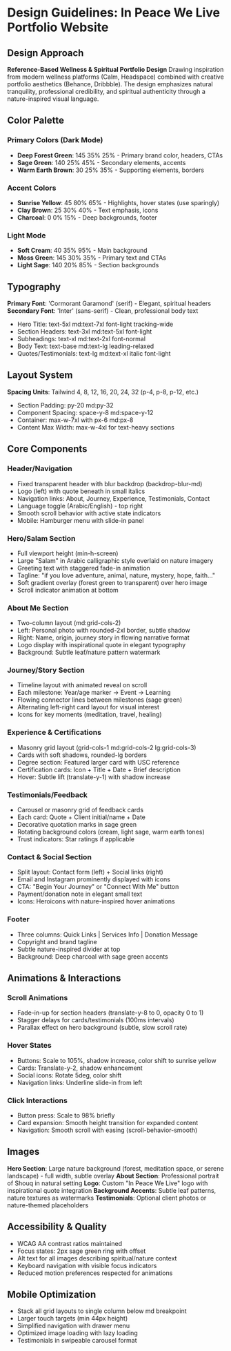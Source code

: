 # Design Guidelines: In Peace We Live Portfolio Website

## Design Approach
**Reference-Based Wellness & Spiritual Portfolio Design**
Drawing inspiration from modern wellness platforms (Calm, Headspace) combined with creative portfolio aesthetics (Behance, Dribbble). The design emphasizes natural tranquility, professional credibility, and spiritual authenticity through a nature-inspired visual language.

## Color Palette

### Primary Colors (Dark Mode)
- **Deep Forest Green**: 145 35% 25% - Primary brand color, headers, CTAs
- **Sage Green**: 140 25% 45% - Secondary elements, accents
- **Warm Earth Brown**: 30 25% 35% - Supporting elements, borders

### Accent Colors
- **Sunrise Yellow**: 45 80% 65% - Highlights, hover states (use sparingly)
- **Clay Brown**: 25 30% 40% - Text emphasis, icons
- **Charcoal**: 0 0% 15% - Deep backgrounds, footer

### Light Mode
- **Soft Cream**: 40 35% 95% - Main background
- **Moss Green**: 145 30% 35% - Primary text and CTAs
- **Light Sage**: 140 20% 85% - Section backgrounds

## Typography
**Primary Font**: 'Cormorant Garamond' (serif) - Elegant, spiritual headers
**Secondary Font**: 'Inter' (sans-serif) - Clean, professional body text

- Hero Title: text-5xl md:text-7xl font-light tracking-wide
- Section Headers: text-3xl md:text-5xl font-light
- Subheadings: text-xl md:text-2xl font-normal
- Body Text: text-base md:text-lg leading-relaxed
- Quotes/Testimonials: text-lg md:text-xl italic font-light

## Layout System
**Spacing Units**: Tailwind 4, 8, 12, 16, 20, 24, 32 (p-4, p-8, p-12, etc.)
- Section Padding: py-20 md:py-32
- Component Spacing: space-y-8 md:space-y-12
- Container: max-w-7xl with px-6 md:px-8
- Content Max Width: max-w-4xl for text-heavy sections

## Core Components

### Header/Navigation
- Fixed transparent header with blur backdrop (backdrop-blur-md)
- Logo (left) with quote beneath in small italics
- Navigation links: About, Journey, Experience, Testimonials, Contact
- Language toggle (Arabic/English) - top right
- Smooth scroll behavior with active state indicators
- Mobile: Hamburger menu with slide-in panel

### Hero/Salam Section
- Full viewport height (min-h-screen)
- Large "Salam" in Arabic calligraphic style overlaid on nature imagery
- Greeting text with staggered fade-in animation
- Tagline: "if you love adventure, animal, nature, mystery, hope, faith..."
- Soft gradient overlay (forest green to transparent) over hero image
- Scroll indicator animation at bottom

### About Me Section
- Two-column layout (md:grid-cols-2)
- Left: Personal photo with rounded-2xl border, subtle shadow
- Right: Name, origin, journey story in flowing narrative format
- Logo display with inspirational quote in elegant typography
- Background: Subtle leaf/nature pattern watermark

### Journey/Story Section
- Timeline layout with animated reveal on scroll
- Each milestone: Year/age marker → Event → Learning
- Flowing connector lines between milestones (sage green)
- Alternating left-right card layout for visual interest
- Icons for key moments (meditation, travel, healing)

### Experience & Certifications
- Masonry grid layout (grid-cols-1 md:grid-cols-2 lg:grid-cols-3)
- Cards with soft shadows, rounded-lg borders
- Degree section: Featured larger card with USC reference
- Certification cards: Icon + Title + Date + Brief description
- Hover: Subtle lift (translate-y-1) with shadow increase

### Testimonials/Feedback
- Carousel or masonry grid of feedback cards
- Each card: Quote + Client initial/name + Date
- Decorative quotation marks in sage green
- Rotating background colors (cream, light sage, warm earth tones)
- Trust indicators: Star ratings if applicable

### Contact & Social Section
- Split layout: Contact form (left) + Social links (right)
- Email and Instagram prominently displayed with icons
- CTA: "Begin Your Journey" or "Connect With Me" button
- Payment/donation note in elegant small text
- Icons: Heroicons with nature-inspired hover animations

### Footer
- Three columns: Quick Links | Services Info | Donation Message
- Copyright and brand tagline
- Subtle nature-inspired divider at top
- Background: Deep charcoal with sage green accents

## Animations & Interactions

### Scroll Animations
- Fade-in-up for section headers (translate-y-8 to 0, opacity 0 to 1)
- Stagger delays for cards/testimonials (100ms intervals)
- Parallax effect on hero background (subtle, slow scroll rate)

### Hover States
- Buttons: Scale to 105%, shadow increase, color shift to sunrise yellow
- Cards: Translate-y-2, shadow enhancement
- Social icons: Rotate 5deg, color shift
- Navigation links: Underline slide-in from left

### Click Interactions
- Button press: Scale to 98% briefly
- Card expansion: Smooth height transition for expanded content
- Navigation: Smooth scroll with easing (scroll-behavior-smooth)

## Images
**Hero Section**: Large nature background (forest, meditation space, or serene landscape) - full width, subtle overlay
**About Section**: Professional portrait of Shouq in natural setting
**Logo**: Custom "In Peace We Live" logo with inspirational quote integration
**Background Accents**: Subtle leaf patterns, nature textures as watermarks
**Testimonials**: Optional client photos or nature-themed placeholders

## Accessibility & Quality
- WCAG AA contrast ratios maintained
- Focus states: 2px sage green ring with offset
- Alt text for all images describing spiritual/nature context
- Keyboard navigation with visible focus indicators
- Reduced motion preferences respected for animations

## Mobile Optimization
- Stack all grid layouts to single column below md breakpoint
- Larger touch targets (min 44px height)
- Simplified navigation with drawer menu
- Optimized image loading with lazy loading
- Testimonials in swipeable carousel format